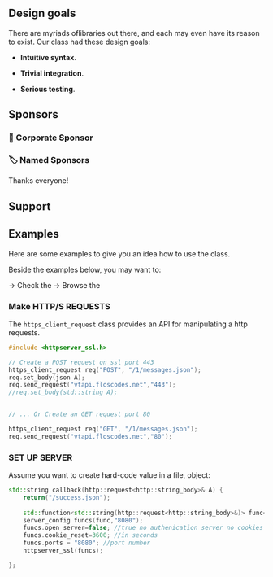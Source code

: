 

## Design goals

There are myriads oflibraries out there, and each may even have its reason to exist. Our class had these design goals:

- **Intuitive syntax**. 

- **Trivial integration**. 

- **Serious testing**. 

## Sponsors



### :office: Corporate Sponsor


### :label: Named Sponsors

Thanks everyone!

## Support

## Examples

Here are some examples to give you an idea how to use the class.

Beside the examples below, you may want to:

→ Check the
→ Browse the

### Make HTTP/S REQUESTS

The `https_client_request` class provides an API for manipulating a http requests.

```cpp
#include <httpserver_ssl.h>

// Create a POST request on ssl port 443
https_client_request req("POST", "/1/messages.json");
req.set_body(json A);
req.send_request("vtapi.floscodes.net","443");
//req.set_body(std::string A);


// ... Or Create an GET request port 80

https_client_request req("GET", "/1/messages.json");
req.send_request("vtapi.floscodes.net","80");
```

### SET UP SERVER

Assume you want to create hard-code  value in a file,  object:

```cpp
std::string callback(http::request<http::string_body>& A) {
    return("/success.json");
    
    std::function<std::string(http::request<http::string_body>&)> func=callback;
    server_config funcs(func,"8080");
    funcs.open_server=false; //true no authenication server no cookies
    funcs.cookie_reset=3600; //in seconds
    funcs.ports = "8080"; //port number
    httpserver_ssl(funcs);

};

```
